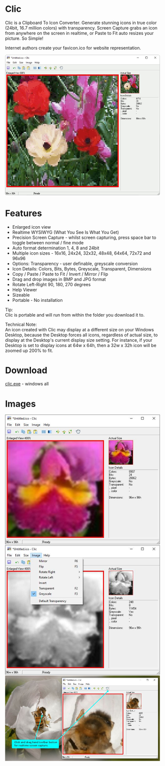 # Clic
Clic is a Clipboard To Icon Converter.  Generate stunning icons in true color (24bit, 16.7 million colors) with transparency.  Screen Capture grabs an icon from anywhere on the screen in realtime, or Paste to Fit auto resizes your picture.  So Simple!

Internet authors create your favicon.ico for website representation.

<img src="images/clic-animated.gif">

# Features
* Enlarged icon view
* Realtime WYSIWYG (What You See Is What You Get)
* Precision Screen Capture - whilst screen capturing, press space bar to toggle between normal / fine mode
* Auto format determination 1, 4, 8 and 24bit
* Multiple icon sizes - 16x16, 24x24, 32x32, 48x48, 64x64, 72x72 and 96x96
* Options: Transparency - user definable, greyscale conversion
* Icon Details: Colors, Bits, Bytes, Greyscale, Transparent, Dimensions
* Copy / Paste / Paste to Fit / Invert / Mirror / Flip
* Drag and drop images in BMP and JPG format
* Rotate Left-Right 90, 180, 270 degrees
* Help Viewer
* Sizeable
* Portable - No installation

Tip:<br>
Clic is portable and will run from within the folder you download it to.

Technical Note:<br>
An icon created with Clic may display at a different size on your Windows Desktop, because the Desktop forces all icons, regardless of actual size, to display at the Desktop's current display size setting.  For instance, if your Desktop is set to display icons at 64w x 64h, then a 32w x 32h icon will be zoomed up 200% to fit.

# Download
<a href="src/clic.exe">clic.exe</a> - windows all

# Images
<img src="images/clic-screenshot.jpg">

<img src="images/clic-screenshot2.jpg">

<img src="images/clic-screenshot3.jpg">
